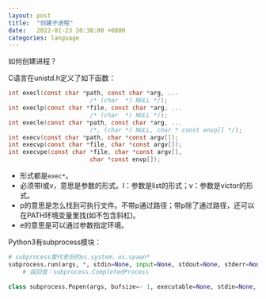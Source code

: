 ```yaml
---
layout: post
title:  "创建子进程"
date:   2022-01-23 20:38:00 +0800
categories: language
---
```


如何创建进程？

C语言在unistd.h定义了如下函数：

```c
int execl(const char *path, const char *arg, ...
                       /* (char  *) NULL */);
int execlp(const char *file, const char *arg, ...
                       /* (char  *) NULL */);
int execle(const char *path, const char *arg, ...
                       /*, (char *) NULL, char * const envp[] */);
int execv(const char *path, char *const argv[]);
int execvp(const char *file, char *const argv[]);
int execvpe(const char *file, char *const argv[],
                       char *const envp[]);
```

- 形式都是`exec*`。
- 必须带l或v，意思是参数的形式。l：参数是list的形式；v：参数是victor的形式。
- p的意思是怎么找到可执行文件。不带p通过路径；带p除了通过路径，还可以在PATH环境变量里找(如不包含斜杠)。
- e的意思是可以通过参数指定环境。



Python3有subprocess模块：

```python
# subprocess替代老旧的os.system、os.spawn*
subprocess.run(args, *, stdin=None, input=None, stdout=None, stderr=None, capture_output=False, shell=False, cwd=None, timeout=None, check=False, encoding=None, errors=None, text=None, env=None, universal_newlines=None, **other_popen_kwargs)
	# 返回值：subprocess.CompletedProcess
    
class subprocess.Popen(args, bufsize=- 1, executable=None, stdin=None, stdout=None, stderr=None, preexec_fn=None, close_fds=True, shell=False, cwd=None, env=None, universal_newlines=None, startupinfo=None, creationflags=0, restore_signals=True, start_new_session=False, pass_fds=(), *, group=None, extra_groups=None, user=None, umask=- 1, encoding=None, errors=None, text=None, pipesize=- 1)
```

